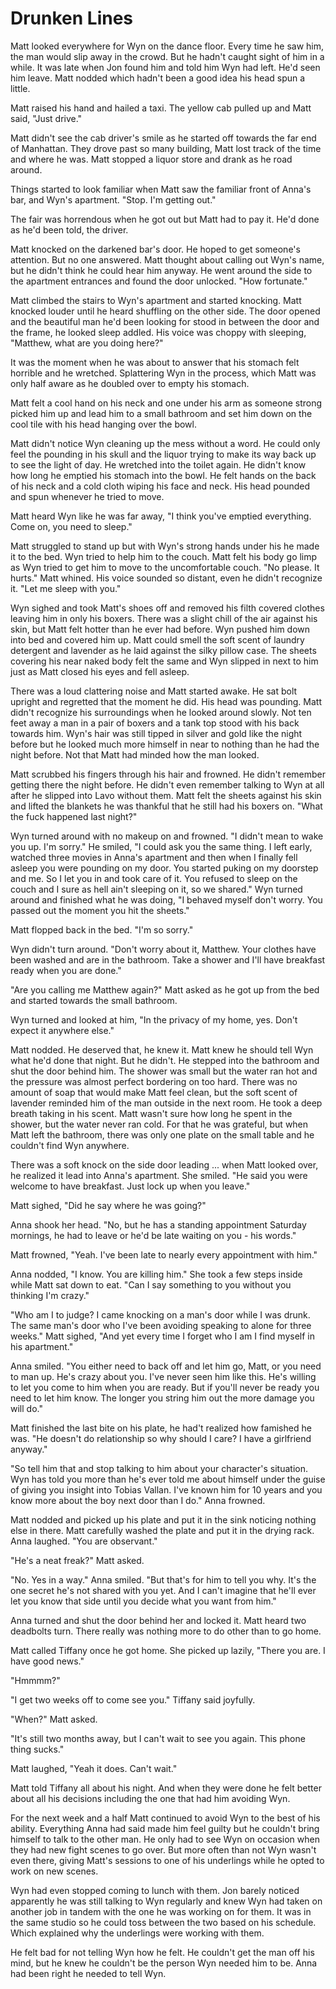 # Drunken Lines

Matt looked everywhere for Wyn on the dance floor.  Every time he saw him, the man would slip away in the crowd.  But he hadn't caught sight of him in a while.  It was late when Jon found him and told him Wyn had left.  He'd seen him leave.  Matt nodded which hadn't been a good idea his head spun a little.

Matt raised his hand and hailed a taxi.  The yellow cab pulled up and Matt said, "Just drive."

Matt didn't see the cab driver's smile as he started off towards the far end of Manhattan.  They drove past so many building, Matt lost track of the time and where he was.  Matt stopped a liquor store and drank as he road around. 

Things started to look familiar when Matt saw the familiar front of Anna's bar, and Wyn's apartment.  "Stop.  I'm getting out."

The fair was horrendous when he got out but Matt had to pay it.  He'd done as he'd been told, the driver. 

Matt knocked on the darkened bar's door.  He hoped to get someone's attention.  But no one answered.  Matt thought about calling out Wyn's name, but he didn't think he could hear him anyway.  He went around the side to the apartment entrances and found the door unlocked.  "How fortunate."

Matt climbed the stairs to Wyn's apartment and started knocking.  Matt knocked louder until he heard shuffling on the other side.  The door opened and the beautiful man he'd been looking for stood in between the door and the frame, he looked sleep addled.  His voice was choppy with sleeping, "Matthew, what are you doing here?"

It was the moment when he was about to answer that his stomach felt horrible and he wretched.  Splattering Wyn in the process, which Matt was only half aware as he doubled over to empty his stomach.

Matt felt a cool hand on his neck and one under his arm as someone strong picked him up and lead him to a small bathroom and set him down on the cool tile with his head hanging over the bowl.  

Matt didn't notice Wyn cleaning up the mess without a word.  He could only feel the pounding in his skull and the liquor trying to make its way back up to see the light of day.  He wretched into the toilet again.  He didn't know how long he emptied his stomach into the bowl.  He felt hands on the back of his neck and a cold cloth wiping his face and neck.  His head pounded and spun whenever he tried to move.  

Matt heard Wyn like he was far away, "I think you've emptied everything.  Come on, you need to sleep."

Matt struggled to stand up but with Wyn's strong hands under his he made it to the bed.  Wyn tried to help him to the couch.  Matt felt his body go limp as Wyn tried to get him to move to the uncomfortable couch.  "No please.  It hurts."  Matt whined.  His voice sounded so distant, even he didn't recognize it.  "Let me sleep with you."

Wyn sighed and took Matt's shoes off and removed his filth covered clothes leaving him in only his boxers.  There was a slight chill of the air against his skin, but Matt felt hotter than he ever had before.  Wyn pushed him down into bed and covered him up.  Matt could smell the soft scent of laundry detergent and lavender as he laid against the silky pillow case.  The sheets covering his near naked body felt the same and Wyn slipped in next to him just as Matt closed his eyes and fell asleep.

There was a loud clattering noise and Matt started awake.  He sat bolt upright and regretted that the moment he did.  His head was pounding.  Matt didn't recognize his surroundings when he looked around slowly.  Not ten feet away a man in a pair of boxers and a tank top stood with his back towards him.  Wyn's hair was still tipped in silver and gold like the night before but he looked much more himself in near to nothing than he had the night before.  Not that Matt had minded how the man looked.  

Matt scrubbed his fingers through his hair and frowned.  He didn't remember getting there the night before.  He didn't even remember talking to Wyn at all after he slipped into Lavo without them.  Matt felt the sheets against his skin and lifted the blankets he was thankful that he still had his boxers on.  "What the fuck happened last night?"

Wyn turned around with no makeup on and frowned.  "I didn't mean to wake you up.  I'm sorry."  He smiled, "I could ask you the same thing.  I left early, watched three movies in Anna's apartment and then when I finally fell asleep you were pounding on my door.  You started puking on my doorstep and me.  So I let you in and took care of it.  You refused to sleep on the couch and I sure as hell ain't sleeping on it, so we shared."  Wyn turned around and finished what he was doing, "I behaved myself don't worry.  You passed out the moment you hit the sheets."

Matt flopped back in the bed.  "I'm so sorry."

Wyn didn't turn around.  "Don't worry about it, Matthew.  Your clothes have been washed and are in the bathroom.  Take a shower and I'll have breakfast ready when you are done."

"Are you calling me Matthew again?"  Matt asked as he got up from the bed and started towards the small bathroom.

Wyn turned and looked at him, "In the privacy of my home, yes.  Don't expect it anywhere else."

Matt nodded.  He deserved that, he knew it.  Matt knew he should tell Wyn what he'd done that night.  But he didn't.  He stepped into the bathroom and shut the door behind him.  The shower was small but the water ran hot and the pressure was almost perfect bordering on too hard.  There was no amount of soap that would make Matt feel clean, but the soft scent of lavender reminded him of the man outside in the next room.  He took a deep breath taking in his scent.  Matt wasn't sure how long he spent in the shower, but the water never ran cold.  For that he was grateful, but when Matt left the bathroom, there was only one plate on the small table and he couldn't find Wyn anywhere.

There was a soft knock on the side door leading ... when Matt looked over, he realized it lead into Anna's apartment.  She smiled.  "He said you were welcome to have breakfast.  Just lock up when you leave."

Matt sighed, "Did he say where he was going?"

Anna shook her head.  "No, but he has a standing appointment Saturday mornings, he had to leave or he'd be late waiting on you - his words."

Matt frowned, "Yeah.  I've been late to nearly every appointment with him."

Anna nodded, "I know.  You are killing him."  She took a few steps inside while Matt sat down to eat.  "Can I say something to you without you thinking I'm crazy."

"Who am I to judge?  I came knocking on a man's door while I was drunk.  The same man's door who I've been avoiding speaking to alone for three weeks."  Matt sighed, "And yet every time I forget who I am I find myself in his apartment."

Anna smiled.  "You either need to back off and let him go, Matt, or you need to man up.  He's crazy about you.  I've never seen him like this.  He's willing to let you come to him when you are ready.  But if you'll never be ready you need to let him know.  The longer you string him out the more damage you will do."

Matt finished the last bite on his plate, he had't realized how famished he was.  "He doesn't do relationship so why should I care?  I have a girlfriend anyway."

"So tell him that and stop talking to him about your character's situation.  Wyn has told you more than he's ever told me about himself under the guise of giving you insight into Tobias Vallan.  I've known him for 10 years and you know more about the boy next door than I do."  Anna frowned. 

Matt nodded and picked up his plate and put it in the sink noticing nothing else in there.  Matt carefully washed the plate and put it in the drying rack. Anna laughed.  "You are observant."

"He's a neat freak?"  Matt asked.

"No.  Yes in a way."  Anna smiled.  "But that's for him to tell you why.  It's the one secret he's not shared with you yet.  And I can't imagine that he'll ever let you know that side until you decide what you want from him."

Anna turned and shut the door behind her and locked it.  Matt heard two deadbolts turn.  There really was nothing more to do other than to go home.  

Matt called Tiffany once he got home.  She picked up lazily, "There you are. I have good news."

"Hmmmm?"

"I get two weeks off to come see you."  Tiffany said joyfully.

"When?"  Matt asked.

"It's still two months away, but I can't wait to see you again.  This phone thing sucks."

Matt laughed, "Yeah it does.  Can't wait."

Matt told Tiffany all about his night.  And when they were done he felt better about all his decisions including the one that had him avoiding Wyn.

For the next week and a half Matt continued to avoid Wyn to the best of his ability.  Everything Anna had said made him feel guilty but he couldn't bring himself to talk to the other man.  He only had to see Wyn on occasion when they had new fight scenes to go over.  But more often than not Wyn wasn't even there, giving Matt's sessions to one of his underlings while he opted to work on new scenes.  

Wyn had even stopped coming to lunch with them.  Jon barely noticed apparently he was still talking to Wyn regularly and knew Wyn had taken on another job in tandem with the one he was working on for them.  It was in the same studio so he could toss between the two based on his schedule.  Which explained why the underlings were working with them.  

He felt bad for not telling Wyn how he felt.  He couldn't get the man off his mind, but he knew he couldn't be the person Wyn needed him to be.  Anna had been right he needed to tell Wyn.

